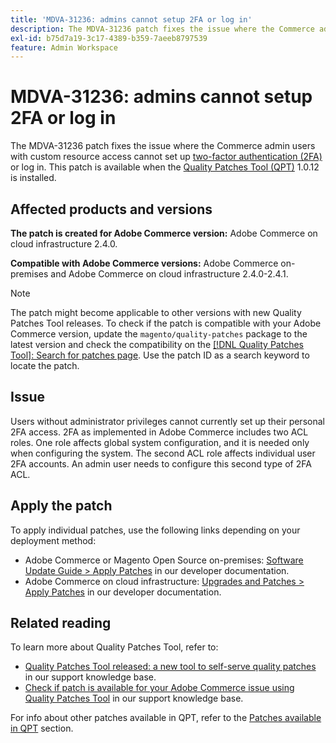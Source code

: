 ```yaml
---
title: 'MDVA-31236: admins cannot setup 2FA or log in'
description: The MDVA-31236 patch fixes the issue where the Commerce admin users with custom resource access cannot set up [two-factor authentication (2FA)](https://docs.magento.com/user-guide/stores/security-two-factor-authentication.html) or log in. This patch is available when the [Quality Patches Tool (QPT)](/help/announcements/adobe-commerce-announcements/magento-quality-patches-released-new-tool-to-self-serve-quality-patches.md) 1.0.12 is installed.
exl-id: b75d7a19-3c17-4389-b359-7aeeb8797539
feature: Admin Workspace
---
```

# MDVA-31236: admins cannot setup 2FA or log in

The MDVA-31236 patch fixes the issue where the Commerce admin users with custom resource access cannot set up [two-factor authentication (2FA)](https://docs.magento.com/user-guide/stores/security-two-factor-authentication.html) or log in. This patch is available when the [Quality Patches Tool (QPT)](/help/announcements/adobe-commerce-announcements/magento-quality-patches-released-new-tool-to-self-serve-quality-patches.md) 1.0.12 is installed.

## Affected products and versions

 **The patch is created for Adobe Commerce version:** Adobe Commerce on cloud infrastructure 2.4.0.

 **Compatible with Adobe Commerce versions:** Adobe Commerce on-premises and Adobe Commerce on cloud infrastructure 2.4.0-2.4.1.

>[!NOTE]
>
>The patch might become applicable to other versions with new Quality Patches Tool releases. To check if the patch is compatible with your Adobe Commerce version, update the `magento/quality-patches` package to the latest version and check the compatibility on the [[!DNL Quality Patches Tool]: Search for patches page](https://devdocs.magento.com/quality-patches/tool.html#patch-grid). Use the patch ID as a search keyword to locate the patch.

## Issue

Users without administrator privileges cannot currently set up their personal 2FA access. 2FA as implemented in Adobe Commerce includes two ACL roles. One role affects global system configuration, and it is needed only when configuring the system. The second ACL role affects individual user 2FA accounts. An admin user needs to configure this second type of 2FA ACL.

## Apply the patch

To apply individual patches, use the following links depending on your deployment method:

* Adobe Commerce or Magento Open Source on-premises: [Software Update Guide > Apply Patches](https://devdocs.magento.com/guides/v2.4/comp-mgr/patching/mqp.html) in our developer documentation.
* Adobe Commerce on cloud infrastructure: [Upgrades and Patches > Apply Patches](https://devdocs.magento.com/cloud/project/project-patch.html) in our developer documentation.

## Related reading

To learn more about Quality Patches Tool, refer to:

* [Quality Patches Tool released: a new tool to self-serve quality patches](/help/announcements/adobe-commerce-announcements/magento-quality-patches-released-new-tool-to-self-serve-quality-patches.md) in our support knowledge base.
* [Check if patch is available for your Adobe Commerce issue using Quality Patches Tool](/help/support-tools/patches-available-in-qpt-tool/check-patch-for-magento-issue-with-magento-quality-patches.md) in our support knowledge base.

For info about other patches available in QPT, refer to the [Patches available in QPT](https://support.magento.com/hc/en-us/sections/360010506631-Patches-available-in-MQP-tool-) section.
